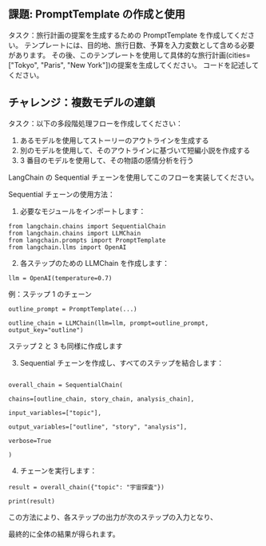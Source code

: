## 課題: PromptTemplate の作成と使用

タスク：旅行計画の提案を生成するための PromptTemplate を作成してください。
テンプレートには、目的地、旅行日数、予算を入力変数として含める必要があります。
その後、このテンプレートを使用して具体的な旅行計画(cities=["Tokyo", "Paris", "New York"])の提案を生成してください。
コードを記述してください。

## チャレンジ：複数モデルの連鎖

タスク：以下の多段階処理フローを作成してください：

1.  あるモデルを使用してストーリーのアウトラインを生成する
2.  別のモデルを使用して、そのアウトラインに基づいて短編小説を作成する
3.  3 番目のモデルを使用して、その物語の感情分析を行う

LangChain の Sequential チェーンを使用してこのフローを実装してください。

Sequential チェーンの使用方法：

1. 必要なモジュールをインポートします：

```
from langchain.chains import SequentialChain
from langchain.chains import LLMChain
from langchain.prompts import PromptTemplate
from langchain.llms import OpenAI
```

2. 各ステップのための LLMChain を作成します：

```
llm = OpenAI(temperature=0.7)
```

例：ステップ 1 のチェーン

```
outline_prompt = PromptTemplate(...)

outline_chain = LLMChain(llm=llm, prompt=outline_prompt, output_key="outline")
```

ステップ 2 と 3 も同様に作成します

3. Sequential チェーンを作成し、すべてのステップを結合します：

```

overall_chain = SequentialChain(

chains=[outline_chain, story_chain, analysis_chain],

input_variables=["topic"],

output_variables=["outline", "story", "analysis"],

verbose=True

)
```

4. チェーンを実行します：

```
result = overall_chain({"topic": "宇宙探査"})

print(result)
```

この方法により、各ステップの出力が次のステップの入力となり、

最終的に全体の結果が得られます。
